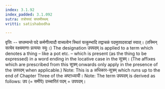 ```yaml
---
index: 3.1.92
index_padded: 3.1.092
sutra: तत्रोपपदं सप्तमीस्थम्‌
vritti: satishabodha

---
```

वृत्तिः -- सप्तम्यन्ते पदे कर्मणीत्यादौ वाच्यत्वेन स्थितं यत्कुम्भादि तद्वाचकं पदमुपपदसञ्ज्ञं स्यात्। (तस्मिन् सत्येव वक्ष्यमाणाः प्रत्ययाः स्युः।) The designation उपपदम् is applied to a term which denotes a thing – like a pot etc. – which is present (as the thing to be expressed) in a word ending in the locative case in the सूत्रम्। (The affixes which are prescribed from this सूत्रम् onwards only apply in the presence of the उपपदम् when applicable.) Note: This is a अधिकार-सूत्रम् which runs up to the end of Chapter Three of the अष्टाध्यायी। Note: The term उपपदम् is derived as follows: उप (= समीपे) उच्चारितं पदम् = उपपदम्।